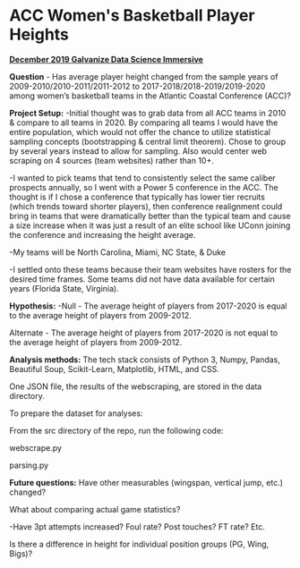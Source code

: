 # ACC Women's Basketball Player Heights

[__December 2019 Galvanize Data Science Immersive__](https://www.galvanize.com/austin)

__Question__ - Has average player height changed from the sample years of 2009-2010/2010-2011/2011-2012 to 2017-2018/2018-2019/2019-2020 among women’s basketball teams in the Atlantic Coastal Conference (ACC)?

__Project Setup:__
-Initial thought was to grab data from all ACC teams in 2010 & compare to all teams in 2020.  By comparing all teams I would have the entire population, which would not offer the chance to utilize statistical sampling concepts (bootstrapping & central limit theorem).  Chose to group by several years instead to allow for sampling.  Also would center web scraping on 4 sources (team websites) rather than 10+.

-I wanted to pick teams that tend to consistently select the same caliber prospects annually, so I went with a Power 5 conference in the ACC.  The thought is if I chose a conference that typically has lower tier recruits (which trends toward shorter players), then conference realignment could bring in teams that were dramatically better than the typical team and cause a size increase when it was just a result of an elite school like UConn joining the conference and increasing the height average.  

-My teams will be North Carolina, Miami, NC State, & Duke

-I settled onto these teams because their team websites have rosters for the desired time frames.  Some teams did not have data available for certain years (Florida State, Virginia).

__Hypothesis:__
-Null - The average height of players from 2017-2020 is equal to the average height of players from 2009-2012.

Alternate - The average height of players from 2017-2020 is not equal to the average height of players from 2009-2012.

__Analysis methods:__
The tech stack consists of Python 3, Numpy, Pandas, Beautiful Soup, Scikit-Learn, Matplotlib, HTML, and CSS.

One JSON file, the results of the webscraping, are stored in the data directory.

To prepare the dataset for analyses:

From the src directory of the repo, run the following code:

webscrape.py

parsing.py

__Future questions:__
Have other measurables (wingspan, vertical jump, etc.) changed?

What about comparing actual game statistics?

-Have 3pt attempts increased?  Foul rate?  Post touches?  FT rate? Etc.

Is there a difference in height for individual position groups (PG, Wing, Bigs)?




